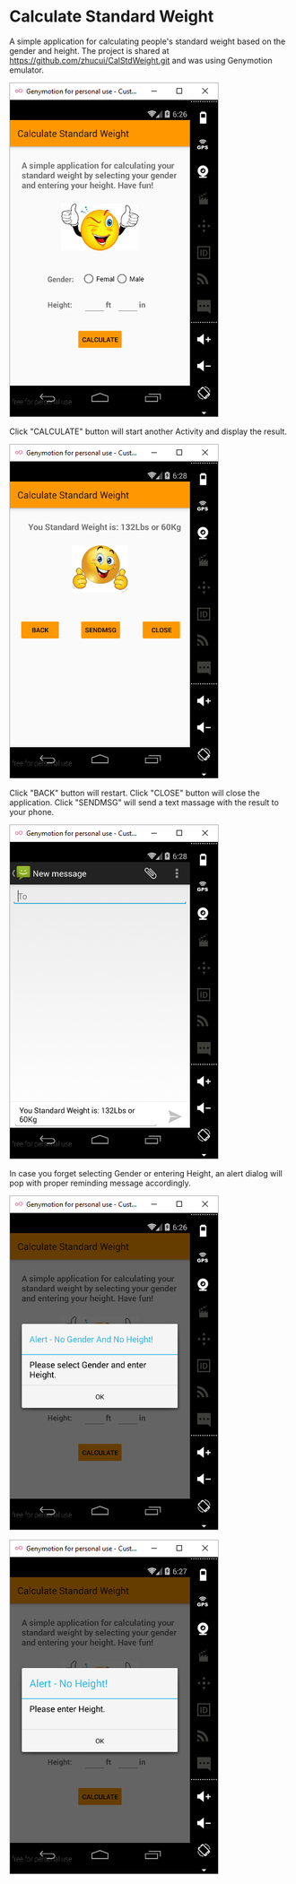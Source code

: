 # Calculate Standard Weight
A simple application for calculating people's standard weight based on the gender and height. The project is shared at https://github.com/zhucui/CalStdWeight.git and was using Genymotion emulator.

![](/screenshots/screenshot1.png)

Click "CALCULATE" button will start another Activity and display the result.

![](/screenshots/screenshot4.png)

Click "BACK" button will restart. Click "CLOSE" button will close the application. Click "SENDMSG" will send a text massage with the result to your phone.

![](/screenshots/screenshot5.png)

In case you forget selecting Gender or entering Height, an alert dialog will pop with proper reminding message accordingly.

![](/screenshots/screenshot2.png)

![](/screenshots/screenshot3.png)
